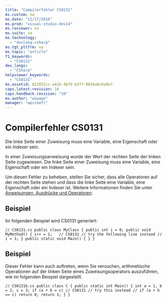 ```yaml
---
title: "Compilerfehler CS0131"
ms.custom: na
ms.date: "11/17/2016"
ms.prod: "visual-studio-dev14"
ms.reviewer: na
ms.suite: na
ms.technology: 
  - "devlang-csharp"
ms.tgt_pltfrm: na
ms.topic: "article"
f1_keywords: 
  - "CS0131"
dev_langs: 
  - "CSharp"
helpviewer_keywords: 
  - "CS0131"
ms.assetid: 822852cc-a426-4b7d-b2ff-0026a0c0a0e7
caps.latest.revision: 10
caps.handback.revision: "10"
ms.author: "wiwagn"
manager: "wpickett"
---
```

# Compilerfehler CS0131
Die linke Seite einer Zuweisung muss eine Variable, eine Eigenschaft oder ein Indexer sein.  
  
 In einer Zuweisungsanweisung wurde der Wert der rechten Seite der linken Seite zugewiesen. Die linke Seite einer Zuweisung muss eine Variable, eine Eigenschaft oder ein Indexer sein.  
  
 Um diesen Fehler zu beheben, stellen Sie sicher, dass alle Operatoren auf der rechten Seite stehen und dass die linke Seite eine Variable, eine Eigenschaft oder ein Indexer ist. Weitere Informationen finden Sie unter [Anweisungen, Ausdrücke und Operatoren](../Topic/Statements,%20Expressions,%20and%20Operators%20\(C%23%20Programming%20Guide\).md).  
  
## Beispiel  
 Im folgenden Beispiel wird CS0131 generiert:  
  
```  
// CS0131.cs public class MyClass { public int i = 0; public void MyMethod() { i++ = 1;   // CS0131 // try the following line instead // i = 1; } public static void Main() { } }  
```  
  
## Beispiel  
 Dieser Fehler kann auch auftreten, wenn Sie versuchen, arithmetische Operationen auf der linken Seite eines Zuweisungsoperators auszuführen, wie im folgenden Beispiel dargestellt.  
  
```  
// CS0131b.cs public class C { public static int Main() { int a = 1, b = 2, c = 3; if (a + b = c) // CS0131 // try this instead // if (a + b == c) return 0; return 1; } }  
```